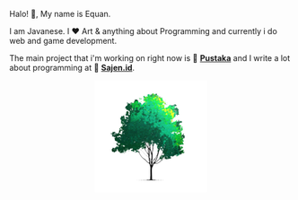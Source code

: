 
Halo! 👋, My name is Equan.

I am Javanese.
I ♥ Art & anything about Programming  and currently i do web and game development.

The main project that i'm working on right now is 🚀 [**Pustaka**](https://kalenderjawa.dev) and I write a lot about programming at 🚀 [**Sajen.id**](https://sajen.id).

<p align="center">
  <img src="https://raw.githubusercontent.com/junwatu/junwatu/master/sajenid-tree.png">
</p>
